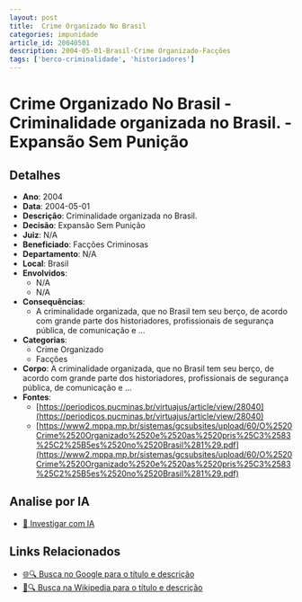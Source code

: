 ```yaml
---
layout: post
title:  Crime Organizado No Brasil
categories: impunidade
article_id: 20040501
description: 2004-05-01-Brasil-Crime Organizado-Facções
tags: ['berco-criminalidade', 'historiadores']
---
```


# Crime Organizado No Brasil - Criminalidade organizada no Brasil. - Expansão Sem Punição

## Detalhes
- **Ano**: 2004
- **Data**: 2004-05-01
- **Descrição**: Criminalidade organizada no Brasil.
- **Decisão**: Expansão Sem Punição
- **Juiz**: N/A
- **Beneficiado**: Facções Criminosas
- **Departamento**: N/A
- **Local**: Brasil
- **Envolvidos**:
  - N/A
  - N/A
- **Consequências**:
  - A criminalidade organizada, que no Brasil tem seu berço, de acordo com grande parte dos historiadores, profissionais de segurança pública, de comunicação e ...
- **Categorias**:
  - Crime Organizado
  - Facções
- **Corpo**: A criminalidade organizada, que no Brasil tem seu berço, de acordo com grande parte dos historiadores, profissionais de segurança pública, de comunicação e ...
- **Fontes**:
  - [https://periodicos.pucminas.br/virtuajus/article/view/28040](https://periodicos.pucminas.br/virtuajus/article/view/28040)
  - [https://www2.mppa.mp.br/sistemas/gcsubsites/upload/60/O%2520Crime%2520Organizado%2520e%2520as%2520pris%25C3%2583%25C2%25B5es%2520no%2520Brasil%281%29.pdf](https://www2.mppa.mp.br/sistemas/gcsubsites/upload/60/O%2520Crime%2520Organizado%2520e%2520as%2520pris%25C3%2583%25C2%25B5es%2520no%2520Brasil%281%29.pdf)

## Analise por IA
- [🤖 Investigar com IA](https://www.perplexity.ai/search?q=%22decis%C3%B5es%20judiciais%20Brasil%22%20Crime%20Organizado%20No%20Brasil%20Criminalidade%20organizada%20no%20Brasil.%20Brasil%202004-05-01%20N/A%20Fac%C3%A7%C3%B5es%20Criminosas)

## Links Relacionados
- [🌐🔍 Busca no Google para o título e descrição](https://www.google.com/search?q=%22decis%C3%B5es%20judiciais%20Brasil%22%20Crime%20Organizado%20No%20Brasil%20Criminalidade%20organizada%20no%20Brasil.%20Brasil%202004-05-01%20N/A%20Fac%C3%A7%C3%B5es%20Criminosas)
- [📖🔍 Busca na Wikipedia para o título e descrição](https://pt.wikipedia.org/w/index.php?search=%22decis%C3%B5es%20judiciais%20Brasil%22%20Crime%20Organizado%20No%20Brasil%20Criminalidade%20organizada%20no%20Brasil.%20Brasil%202004-05-01%20N/A%20Fac%C3%A7%C3%B5es%20Criminosas)

